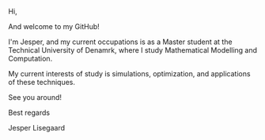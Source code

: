 Hi, 

And welcome to my GitHub!


I'm Jesper, and my current occupations is as a Master student at the Technical University of Denamrk, where I study Mathematical Modelling and Computation. 


My current interests of study is simulations, optimization, and applications of these techniques. 


See you around!


Best regards

Jesper Lisegaard

